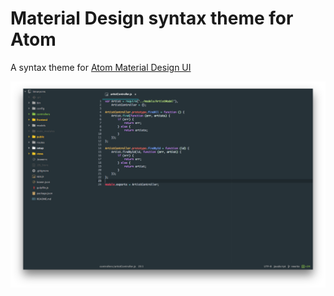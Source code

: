 # Material Design syntax theme for Atom

A syntax theme for [Atom Material Design UI](https://github.com/silvestreh/atom-material-ui)

![](/screenshot.png)

